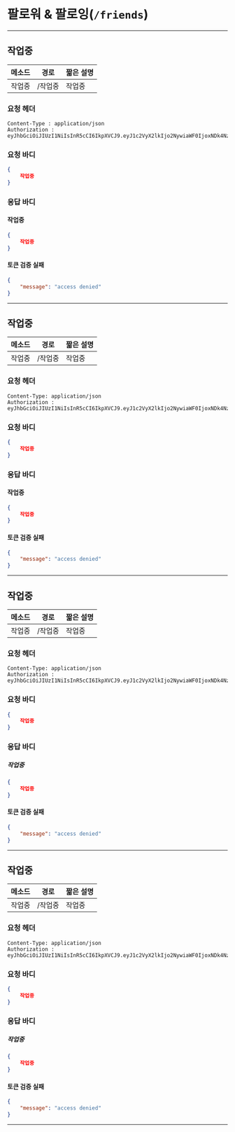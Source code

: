 # 팔로워 & 팔로잉(`/friends`)
---
## 작업중

메소드 | 경로 | 짧은 설명
--- | --- | ---
작업중 | /작업중 | 작업중

### 요청 헤더
~~~
Content-Type : application/json
Authorization : eyJhbGciOiJIUzI1NiIsInR5cCI6IkpXVCJ9.eyJ1c2VyX2lkIjo2NywiaWF0IjoxNDk4Nzg1NTA3LCJleHAiOjE1MDEzNzc1MDd9.UPaZF1eLlc_6CN6VkJpPMsIT6ktbg30CpuYhTQSG80M
~~~
### 요청 바디
```json
{
	작업중
}
```
### 응답 바디
#### 작업중
```json
{
    작업중
}
```
#### 토큰 검증 실패
```json
{
    "message": "access denied"
}
```
---
## 작업중

메소드 | 경로 | 짧은 설명
--- | --- | ---
작업중 | /작업중 | 작업중

### 요청 헤더
~~~
Content-Type: application/json
Authorization : eyJhbGciOiJIUzI1NiIsInR5cCI6IkpXVCJ9.eyJ1c2VyX2lkIjo2NywiaWF0IjoxNDk4Nzg1NTA3LCJleHAiOjE1MDEzNzc1MDd9.UPaZF1eLlc_6CN6VkJpPMsIT6ktbg30CpuYhTQSG80M
~~~
### 요청 바디
```json
{
	작업중
}
```
### 응답 바디
#### 작업중
```json
{
    작업중
}
```
#### 토큰 검증 실패
```json
{
    "message": "access denied"
}
```
---
## 작업중

메소드 | 경로 | 짧은 설명
--- | --- | ---
작업중 | /작업중 | 작업중

### 요청 헤더
~~~
Content-Type: application/json
Authorization : eyJhbGciOiJIUzI1NiIsInR5cCI6IkpXVCJ9.eyJ1c2VyX2lkIjo2NywiaWF0IjoxNDk4Nzg1NTA3LCJleHAiOjE1MDEzNzc1MDd9.UPaZF1eLlc_6CN6VkJpPMsIT6ktbg30CpuYhTQSG80M
~~~
### 요청 바디
```json
{
	작업중
}
```
### 응답 바디
##### 작업중
```json
{
    작업중
}
 ```
#### 토큰 검증 실패
```json
{
    "message": "access denied"
}
```
---
## 작업중

메소드 | 경로 | 짧은 설명
--- | --- | ---
작업중 | /작업중 | 작업중
### 요청 헤더
~~~
Content-Type: application/json
Authorization : eyJhbGciOiJIUzI1NiIsInR5cCI6IkpXVCJ9.eyJ1c2VyX2lkIjo2NywiaWF0IjoxNDk4Nzg1NTA3LCJleHAiOjE1MDEzNzc1MDd9.UPaZF1eLlc_6CN6VkJpPMsIT6ktbg30CpuYhTQSG80M
~~~
### 요청 바디
```json
{
	작업중
}
```
### 응답 바디
##### 작업중
```json
{
    작업중
}
 ```
#### 토큰 검증 실패
```json
{
    "message": "access denied"
}
```
---

